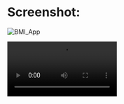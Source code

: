 # Screenshot:



![BMI_App](https://user-images.githubusercontent.com/84459939/189492274-b382504b-32e2-4245-9240-8e70f63f18f2.png)



<video src='https://github.com/HusseinMohamed99/BMI-Calculator/assets/84459939/917765d4-1d6c-4631-a078-ef8a828b30a3' width=250/>
